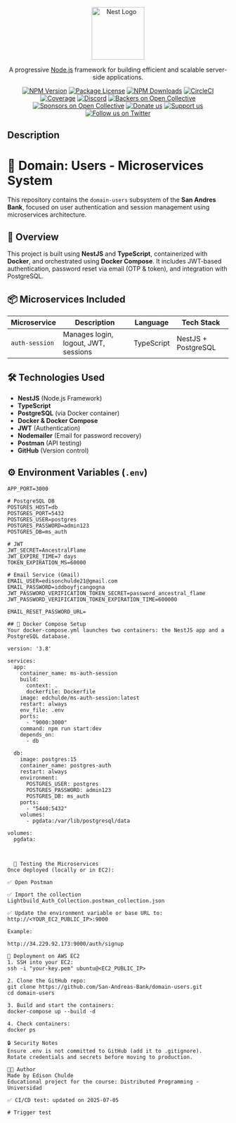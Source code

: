 <p align="center">
  <a href="http://nestjs.com/" target="blank"><img src="https://nestjs.com/img/logo-small.svg" width="120" alt="Nest Logo" /></a>
</p>

[circleci-image]: https://img.shields.io/circleci/build/github/nestjs/nest/master?token=abc123def456
[circleci-url]: https://circleci.com/gh/nestjs/nest

  <p align="center">A progressive <a href="http://nodejs.org" target="_blank">Node.js</a> framework for building efficient and scalable server-side applications.</p>
    <p align="center">
<a href="https://www.npmjs.com/~nestjscore" target="_blank"><img src="https://img.shields.io/npm/v/@nestjs/core.svg" alt="NPM Version" /></a>
<a href="https://www.npmjs.com/~nestjscore" target="_blank"><img src="https://img.shields.io/npm/l/@nestjs/core.svg" alt="Package License" /></a>
<a href="https://www.npmjs.com/~nestjscore" target="_blank"><img src="https://img.shields.io/npm/dm/@nestjs/common.svg" alt="NPM Downloads" /></a>
<a href="https://circleci.com/gh/nestjs/nest" target="_blank"><img src="https://img.shields.io/circleci/build/github/nestjs/nest/master" alt="CircleCI" /></a>
<a href="https://coveralls.io/github/nestjs/nest?branch=master" target="_blank"><img src="https://coveralls.io/repos/github/nestjs/nest/badge.svg?branch=master#9" alt="Coverage" /></a>
<a href="https://discord.gg/G7Qnnhy" target="_blank"><img src="https://img.shields.io/badge/discord-online-brightgreen.svg" alt="Discord"/></a>
<a href="https://opencollective.com/nest#backer" target="_blank"><img src="https://opencollective.com/nest/backers/badge.svg" alt="Backers on Open Collective" /></a>
<a href="https://opencollective.com/nest#sponsor" target="_blank"><img src="https://opencollective.com/nest/sponsors/badge.svg" alt="Sponsors on Open Collective" /></a>
  <a href="https://paypal.me/kamilmysliwiec" target="_blank"><img src="https://img.shields.io/badge/Donate-PayPal-ff3f59.svg" alt="Donate us"/></a>
    <a href="https://opencollective.com/nest#sponsor"  target="_blank"><img src="https://img.shields.io/badge/Support%20us-Open%20Collective-41B883.svg" alt="Support us"></a>
  <a href="https://twitter.com/nestframework" target="_blank"><img src="https://img.shields.io/twitter/follow/nestframework.svg?style=social&label=Follow" alt="Follow us on Twitter"></a>
</p>
  <!--[![Backers on Open Collective](https://opencollective.com/nest/backers/badge.svg)](https://opencollective.com/nest#backer)
  [![Sponsors on Open Collective](https://opencollective.com/nest/sponsors/badge.svg)](https://opencollective.com/nest#sponsor)-->

## Description

# 🧩 Domain: Users - Microservices System

This repository contains the `domain-users` subsystem of the **San Andres Bank**, focused on user authentication and session management using microservices architecture.

## 🚀 Overview

This project is built using **NestJS** and **TypeScript**, containerized with **Docker**, and orchestrated using **Docker Compose**. It includes JWT-based authentication, password reset via email (OTP & token), and integration with PostgreSQL.

## 📦 Microservices Included

| Microservice        | Description                            | Language | Tech Stack  |
|---------------------|----------------------------------------|----------|-------------|
| `auth-session`      | Manages login, logout, JWT, sessions   | TypeScript | NestJS + PostgreSQL |

## 🛠 Technologies Used

- **NestJS** (Node.js Framework)
- **TypeScript**
- **PostgreSQL** (via Docker container)
- **Docker & Docker Compose**
- **JWT** (Authentication)
- **Nodemailer** (Email for password recovery)
- **Postman** (API testing)
- **GitHub** (Version control)

## ⚙️ Environment Variables (`.env`)

```env
APP_PORT=3000

# PostgreSQL DB
POSTGRES_HOST=db
POSTGRES_PORT=5432
POSTGRES_USER=postgres
POSTGRES_PASSWORD=admin123
POSTGRES_DB=ms_auth

# JWT
JWT_SECRET=AncestralFlame
JWT_EXPIRE_TIME=7 days
TOKEN_EXPIRATION_MS=60000

# Email Service (Gmail)
EMAIL_USER=edisonchulde21@gmail.com
EMAIL_PASSWORD=iddboyfjcangogna
JWT_PASSWORD_VERIFICATION_TOKEN_SECRET=password_ancestral_flame
JWT_PASSWORD_VERIFICATION_TOKEN_EXPIRATION_TIME=600000

EMAIL_RESET_PASSWORD_URL=

## 🐳 Docker Compose Setup
Your docker-compose.yml launches two containers: the NestJS app and a PostgreSQL database.

version: '3.8'

services:
  app:
    container_name: ms-auth-session
    build:
      context: .
      dockerfile: Dockerfile
    image: edchulde/ms-auth-session:latest
    restart: always
    env_file: .env
    ports:
      - "9000:3000"
    command: npm run start:dev
    depends_on:
      - db

  db:
    image: postgres:15
    container_name: postgres-auth
    restart: always
    environment:
      POSTGRES_USER: postgres
      POSTGRES_PASSWORD: admin123
      POSTGRES_DB: ms_auth
    ports:
      - "5440:5432"
    volumes:
      - pgdata:/var/lib/postgresql/data

volumes:
  pgdata:



  🧪 Testing the Microservices
Once deployed (locally or in EC2):

✅ Open Postman

✅ Import the collection Lightbuild_Auth_Collection.postman_collection.json

✅ Update the environment variable or base URL to:
http://<YOUR_EC2_PUBLIC_IP>:9000

Example:

http://34.229.92.173:9000/auth/signup

🚀 Deployment on AWS EC2
1. SSH into your EC2:
ssh -i "your-key.pem" ubuntu@<EC2_PUBLIC_IP>

2. Clone the GitHub repo:
git clone https://github.com/San-Andreas-Bank/domain-users.git
cd domain-users

3. Build and start the containers:
docker-compose up --build -d

4. Check containers:
docker ps

🔒 Security Notes
Ensure .env is not committed to GitHub (add it to .gitignore).
Rotate credentials and secrets before moving to production.

👨‍💻 Author
Made by Edison Chulde
Educational project for the course: Distributed Programming - Universidad

✅ CI/CD test: updated on 2025-07-05

# Trigger test
